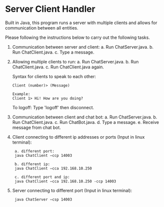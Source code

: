 # Server Client Handler
Built in Java, this program runs a server with multiple clients and allows for communication between all entities.

Please following the instructions below to carry out the following tasks.

1. Communication between server and client:
        a. Run ChatServer.java.
        b. Run ChatClient.java.
        c. Type a message.

2.  Allowing multiple clients to run:
        a. Run ChatServer.java.
        b. Run ChatClient.java.
        c. Run ChatClient.java again.

    Syntax for clients to speak to each other:

        Client (number)> (Message)

        Example:
        Client 1> Hi! How are you doing?

    To logoff:
        Type 'logoff' then disconnect.

3. Communication between client and chat bot:
        a. Run ChatServer.java.
        b. Run ChatClient.java.
        c. Run ChatBot.java.
        d. Type a message.
        e. Receive message from chat bot.

4. Client connecting to different ip addresses or ports (Input in linux terminal):

        a. different port:
        java ChatClient −ccp 14003

        b. different ip:
        java ChatClient −cca 192.168.10.250

        c. different port and ip:
        java ChatClient −cca 192.168.10.250 -ccp 14003

5. Server connecting to different port (Input in linux terminal):

        java ChatServer −csp 14003
